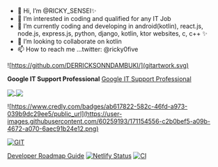 - 👋 Hi, I’m @RICKY_SENSEI✨
- 👀 I’m interested in coding and qualified for any IT Job
- 🌱 I’m currently coding and developing in android(kotlin), react.js, node.js, express.js, python, django, kotlin, ktor websites, c, c++ ✨
- 💞️ I’m looking to collaborate on kotlin
- 📫 How to reach me ...twitter: @ricky0five

![https://github.com/DERRICKSONNDAMBUKI/](gitartwork.svg)

<strong>Google IT Support Professional</strong>
[Google IT Support Professional](https://www.credly.com/badges/ab617822-582c-46fd-a973-039b9dc29ee5/public_url)

<a href="https://github.com/DERRICKSONNDAMBUKI">
  <img align="center" src="https://github-readme-stats.vercel.app/api?username=DERRICKSONNDAMBUKI&show_icons=true&theme=moltack&count_private=true"/>
</a>
<a href="https://github.com/DERRICKSONNDAMBUKI/">
  <img align="center" 
       src="https://github-readme-stats.vercel.app/api/top-langs/?username=DERRICKSONNDAMBUKI&layout=compact&langs_count=15&theme=moltack" />
</a>

![https://www.credly.com/badges/ab617822-582c-46fd-a973-039b9dc29ee5/public_url](https://user-images.githubusercontent.com/60259193/171154556-c2b0bef5-a09b-4672-a070-6aec91b24e12.png)

<!---
DERRICKSONNDAMBUKI/DERRICKSONNDAMBUKI is a ✨ special ✨ repository because its `README.md` (this file) appears on your GitHub profile.
You can click the Preview link to take a look at your changes.
--->

[![GIT](https://user-images.githubusercontent.com/60259193/175034841-986a1f15-8d09-41e6-8eb2-34240c789407.png)](https://github.com/DERRICKSONNDAMBUKI/)

[Developer Roadmap Guide](https://roadmap.sh/)
[![Netlify Status](https://api.netlify.com/api/v1/badges/147173a1-5586-4e68-b73c-cdc1de2158b7/deploy-status)](https://app.netlify.com/sites/sensei-tasks/deploys)
[![CI](https://github.com/DERRICKSONNDAMBUKI/sensei_task_app_hosting_repo/actions/workflows/main.yml/badge.svg)](https://github.com/DERRICKSONNDAMBUKI/)

